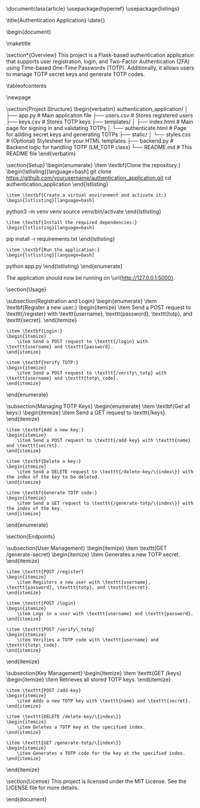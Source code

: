 \documentclass{article}
\usepackage{hyperref}
\usepackage{listings}

\title{Authentication Application}
\date{}

\begin{document}

\maketitle

\section*{Overview}
This project is a Flask-based authentication application that supports user registration, login, and Two-Factor Authentication (2FA) using Time-based One-Time Passwords (TOTP). Additionally, it allows users to manage TOTP secret keys and generate TOTP codes.

\tableofcontents

\newpage

\section{Project Structure}
\begin{verbatim}
authentication_application/
│
├── app.py                    # Main application file
├── users.csv                 # Stores registered users
├── keys.csv                  # Stores TOTP keys
├── templates/
│   ├── index.html            # Main page for signing in and validating TOTPs
│   └── authenticate.html     # Page for adding secret keys and generating TOTPs
├── static/
│   └── styles.css            # (Optional) Stylesheet for your HTML templates
├── backend.py                # Backend logic for handling TOTP (LM_TOTP class)
└── README.md                 # This README file
\end{verbatim}

\section{Setup}
\begin{enumerate}
    \item \textbf{Clone the repository:}
    \begin{lstlisting}[language=bash]
git clone https://github.com/yourusername/authentication_application.git
cd authentication_application
    \end{lstlisting}

    \item \textbf{Create a virtual environment and activate it:}
    \begin{lstlisting}[language=bash]
python3 -m venv venv
source venv/bin/activate
    \end{lstlisting}

    \item \textbf{Install the required dependencies:}
    \begin{lstlisting}[language=bash]
pip install -r requirements.txt
    \end{lstlisting}

    \item \textbf{Run the application:}
    \begin{lstlisting}[language=bash]
python app.py
    \end{lstlisting}
\end{enumerate}

The application should now be running on \url{http://127.0.0.1:5000}.

\section{Usage}

\subsection{Registration and Login}
\begin{enumerate}
    \item \textbf{Register a new user:}
    \begin{itemize}
        \item Send a POST request to \texttt{/register} with \texttt{username}, \texttt{password}, \texttt{totp}, and \texttt{secret}.
    \end{itemize}
    
    \item \textbf{Login:}
    \begin{itemize}
        \item Send a POST request to \texttt{/login} with \texttt{username} and \texttt{password}.
    \end{itemize}
    
    \item \textbf{Verify TOTP:}
    \begin{itemize}
        \item Send a POST request to \texttt{/verify\_totp} with \texttt{username} and \texttt{totp\_code}.
    \end{itemize}
\end{enumerate}

\subsection{Managing TOTP Keys}
\begin{enumerate}
    \item \textbf{Get all keys:}
    \begin{itemize}
        \item Send a GET request to \texttt{/keys}.
    \end{itemize}

    \item \textbf{Add a new key:}
    \begin{itemize}
        \item Send a POST request to \texttt{/add-key} with \texttt{name} and \texttt{secret}.
    \end{itemize}

    \item \textbf{Delete a key:}
    \begin{itemize}
        \item Send a DELETE request to \texttt{/delete-key/\{index\}} with the index of the key to be deleted.
    \end{itemize}

    \item \textbf{Generate TOTP code:}
    \begin{itemize}
        \item Send a GET request to \texttt{/generate-totp/\{index\}} with the index of the key.
    \end{itemize}
\end{enumerate}

\section{Endpoints}

\subsection{User Management}
\begin{itemize}
    \item \texttt{GET /generate-secret}
    \begin{itemize}
        \item Generates a new TOTP secret.
    \end{itemize}
    
    \item \texttt{POST /register}
    \begin{itemize}
        \item Registers a new user with \texttt{username}, \texttt{password}, \texttt{totp}, and \texttt{secret}.
    \end{itemize}
    
    \item \texttt{POST /login}
    \begin{itemize}
        \item Logs in a user with \texttt{username} and \texttt{password}.
    \end{itemize}
    
    \item \texttt{POST /verify\_totp}
    \begin{itemize}
        \item Verifies a TOTP code with \texttt{username} and \texttt{totp\_code}.
    \end{itemize}
\end{itemize}

\subsection{Key Management}
\begin{itemize}
    \item \texttt{GET /keys}
    \begin{itemize}
        \item Retrieves all stored TOTP keys.
    \end{itemize}
    
    \item \texttt{POST /add-key}
    \begin{itemize}
        \item Adds a new TOTP key with \texttt{name} and \texttt{secret}.
    \end{itemize}
    
    \item \texttt{DELETE /delete-key/\{index\}}
    \begin{itemize}
        \item Deletes a TOTP key at the specified index.
    \end{itemize}
    
    \item \texttt{GET /generate-totp/\{index\}}
    \begin{itemize}
        \item Generates a TOTP code for the key at the specified index.
    \end{itemize}
\end{itemize}

\section{License}
This project is licensed under the MIT License. See the LICENSE file for more details.

\end{document}
